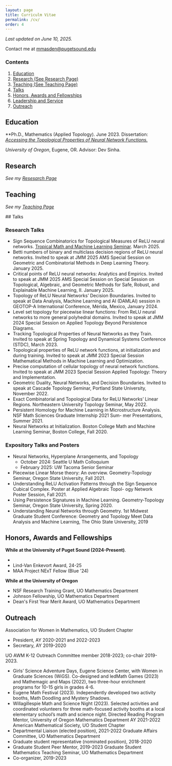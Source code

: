 ```yaml
---
layout: page
title: Curriculm Vitae
permalink: /cv/
order: 4
---
```



*Last updated on June 10, 2025.*

Contact me  at [mmasden@pugetsound.edu](mailto:mmasden@pugetsound.edu)

### Contents

1. [Education](#education) 
2. [Research (See Research Page)](../research/)
3. [Teaching (See Teaching Page)](../teaching/)
4. [Talks](#talks) 
5. [Honors, Awards and Fellowships](#honors-and-awards) 
6. [Leadership and Service](#leadership-and-service)
6. [Outreach](#outreach)

## Education 

**Ph.D., Mathematics (Applied Topology). June 2023. 
Dissertation: *[Accessing the Topological Properties of Neural Network Functions.](https://www.proquest.com/openview/1b359d2e44a4fae0222967be2d846a5f/1?pq-origsite=gscholar&cbl=18750&diss=y)*

*University of Oregon*, Eugene, OR. Advisor: Dev Sinha. 

## Research 

*See my [Resesarch Page](../research/)* 

## Teaching  

*See my [Teaching Page](../teaching/)*


<div id="talks"></div>
## Talks 

### Research Talks 
* Sign Sequence Combinatorics for Topological Measures of ReLU neural networks. [Tropical Math and Machine Learning Seminar](https://researchseminars.org/talk/TropicalmathandML/8/ ). March 2025. 
* Betti numbers of binary and multiclass decision regions of ReLU neural networks. Invited to speak at JMM 2025 AMS Special
Session on Geometric and Combinatorial Methods in Deep Learning Theory. January 2025. 
* Critical points of ReLU neural networks: Analytics and Empirics. Invited to speak at JMM 2025 AMS Special Session on Special
Session on Topological, Algebraic, and Geometric Methods for Safe, Robust, and Explainable Machine Learning, II. January 2025.
* Topology of ReLU Neural Networks’ Decision Boundaries. Invited to speak at Data Analysis, Machine Learning and AI
(DAMLAI) session in GEOTOP-A International Conference, Mérida, Mexico, January 2024.
* Level set topology for piecewise linear functions: From ReLU neural networks to more general polyhedral domains. Invited
to speak at JMM 2024 Special Session on Applied Topology Beyond Persistence Diagrams.
* Tracking Topological Properties of Neural Networks as they Train. Invited to speak at Spring Topology and Dynamical Systems
Conference (STDC), March 2023.
* Topological properties of ReLU network functions, at initialization and during training. Invited to speak at JMM 2023 Special
Session Mathematical Methods in Machine Learning and Optimization.
* Precise computation of cellular topology of neural network functions. Invited to speak at JMM 2023 Special Session Applied
Topology: Theory and Implementation.
* Geometric Duality, Neural Networks, and Decision Boundaries. Invited to speak at Cascade Topology Seminar, Portland State
University, November 2022.
* Exact Combinatorial and Topological Data for ReLU Networks’ Linear Regions. Northeastern University Topology Seminar,
May 2022.
* Persistent Homology for Machine Learning in Microstructure Analysis. NSF Math Sciences Graduate Internship 2021 Sum-
mer Presentations, Summer 2021.
* Neural Networks at Initialization. Boston College Math and Machine Learning Seminar, Boston College, Fall 2020.


### Expository Talks and Posters

* Neural Networks, Hyperplane Arrangements, and Topology
  - October 2024: Seattle U Math Colloquium
  - February 2025: UW Tacoma Senior Seminar 
*  Piecewise Linear Morse theory: An overview. Geometry-Topology Seminar, Oregon State University, Fall 2021.
* Understanding ReLU Activation Patterns through the Sign Sequence Cubical Complex. Poster at Applied Algebraic Topol-
ogy Network Poster Session, Fall 2021.
* Using Persistence Signatures in Machine Learning. Geometry-Topology Seminar, Oregon State University, Spring 2020.
*  Understanding Neural Networks through Geometry. 1st Midwest Graduate Student Conference: Geometry and Topology
Meet Data Analysis and Machine Learning, The Ohio State University, 2019


<div id="honors-and-awards"></div>

## Honors, Awards and Fellowships

**While at the University of Puget Sound (2024-Present)**. 

* 
* Lind-Van Enkevort Award, 24-25 
* MAA Project NExT Fellow (Blue '24) 

**While at the University of Oregon** 

* NSF Research Training Grant, UO Mathematics Department
* Johnson Fellowship, UO Mathematics Department
* Dean's First Year Merit Award, UO Mathematics Department 

<div id="outreach"></div>

## Outreach



Association for Women in Mathematics, UO Student Chapter
* President, AY 2020-2021 and 2022-2023
* Secretary, AY 2019-2020

UO AWM K-12 Outreach Committee member 2018-2023; co-chair 2019-2023.
*  Girls’ Science Adventure Days, Eugene Science Center, with Women in Graduate Sciences (WiGS). Co-designed and ledMath
Games (2023) and Mathemagic and Maps (2022), two three-hour enrichment programs for 10-15 girls in grades 4-6.
* Eugene Math Festival (2023). Independently developed two activity booths, Math Doodling and Mystery Shadows.
* Willagillespie Math and Science Night (2023). Selected activities and coordinated volunteers for three math-focused activity
booths at a local elementary school’s math and science night.
Directed Reading Program Mentor, University of Oregon Mathematics Department AY 2021-2022
American Mathematical Society, UO Student Chapter
* Departmental Liaison (elected position), 2021-2022
Graduate Affairs Committee, UO Mathematics Department
* Graduate student representative (nominated position), 2018-2020
* Graduate Student Peer Mentor, 2019-2023
Graduate Student Mathematics Teaching Seminar, UO Mathematics Department
* Co-organizer, 2019-2023